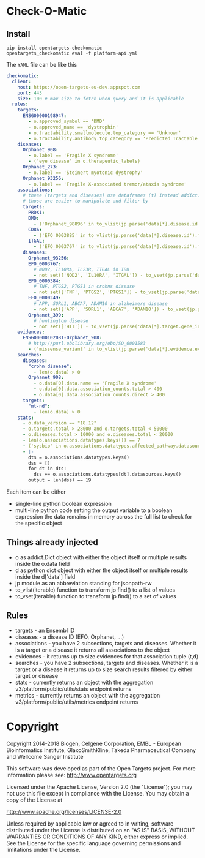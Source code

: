 # Check-O-Matic

## Install

```
pip install opentargets-checkomatic
opentargets_checkomatic eval -f platform-api.yml
```

The `YAML` file can be like this
```yaml
checkomatic:
  client:
    host: https://open-targets-eu-dev.appspot.com
    port: 443
    size: 100 # max size to fetch when query and it is applicable
  rules:
    targets:
      ENSG00000198947:
        - o.approved_symbol == 'DMD'
        - o.approved_name == 'dystrophin'
        - o.tractability.smallmolecule.top_category == 'Unknown'
        - o.tractability.antibody.top_category == 'Predicted Tractable - High confidence'
    diseases:
      Orphanet_908:
        - o.label == 'Fragile X syndrome'
        - ('eye disease' in o.therapeutic_labels)
      Orphanet_273:
        - o.label == 'Steinert myotonic dystrophy'
      Orphanet_93256:
        - o.label == 'Fragile X-associated tremor/ataxia syndrome'
    associations:
      # these (targets and diseases) use dataframes (t) instead addict.Dict object (o)
      # those are easier to manipulate and filter by
      targets:
        PRDX1:
        DMD:
          - ('Orphanet_98896' in to_vlist(jp.parse('data[*].disease.id').find(d)))
        CD86:
          - ('EFO_0003885' in to_vlist(jp.parse('data[*].disease.id').find(d)))
        ITGAL:
          - ('EFO_0003767' in to_vlist(jp.parse('data[*].disease.id').find(d)))
      diseases:
        Orphanet_93256:
        EFO_0003767:
          # NOD2, IL10RA, IL23R, ITGAL in IBD
          - not set(['NOD2', 'IL10RA', 'ITGAL']) - to_vset(jp.parse('data[*].target.gene_info.symbol').find(d))
        EFO_0000384:
          # TNF, PTGS2, PTGS1 in crohns disease
          - not set(['TNF', 'PTGS2', 'PTGS1']) - to_vset(jp.parse('data[*].target.gene_info.symbol').find(d))
        EFO_0000249:
          # APP, SORL1, ABCA7, ADAM10 in alzheimers disease
          - not set(['APP', 'SORL1', 'ABCA7', 'ADAM10']) - to_vset(jp.parse('data[*].target.gene_info.symbol').find(d))
        Orphanet_399:
          # huntington disease
          - not set(['HTT']) - to_vset(jp.parse('data[*].target.gene_info.symbol').find(d))
    evidences:
      ENSG00000102081-Orphanet_908:
        # http://purl.obolibrary.org/obo/SO_0001583
        - ('missense_variant' in to_vlist(jp.parse('data[*].evidence.evidence_codes_info[*][*].label').find(d)))
    searches:
      diseases:
        "crohn disease":
          - len(o.data) > 0
        Orphanet_908:
          - o.data[0].data.name == 'Fragile X syndrome'
          - o.data[0].data.association_counts.total > 400
          - o.data[0].data.association_counts.direct > 400
      targets:
        "mt-nd":
          - len(o.data) > 0
    stats:
      - o.data_version == "18.12"
      - o.targets.total > 28000 and o.targets.total < 50000
      - o.diseases.total > 10000 and o.diseases.total < 20000
      - len(o.associations.datatypes.keys()) == 7
      - ('sysbio' in o.associations.datatypes.affected_pathway.datasources)
      - |-
        dts = o.associations.datatypes.keys()
        dss = []
        for dt in dts:
          dss += o.associations.datatypes[dt].datasources.keys()
        output = len(dss) == 19
```

Each item can be either
- single-line python boolean expression
- multi-line python code setting the output variable to a boolean expression
the data remains in memory across the full list to check for the specific object

## Things already injected
- o as addict.Dict object with either the object itself or multiple results inside the o.data field
- d as python dict object with either the object itself or multiple results inside the d['data'] field
- jp module as an abbreviation standing for jsonpath-rw
- to_vlist(iterable) function to transform jp find() to a list of values
- to_vset(iterable) function to transform jp find() to a set of values

## Rules
- targets - an Ensembl ID
- diseases - a disease ID (EFO, Orphanet, ...) 
- associations - you have 2 subsections, targets and diseases. Whether it is a target or a disease it returns all associations to the object
- evidences - it returns up to size evidences for that association tuple (t,d)
- searches - you have 2 subsections, targets and diseases. Whether it is a target or a disease it returns up to size search results filtered by either target or disease 
- stats - currently returns an object with the aggregation v3/platform/public/utils/stats endpoint returns
- metrics - currently returns an object with the aggregation v3/platform/public/utils/metrics endpoint returns

# Copyright

Copyright 2014-2018 Biogen, Celgene Corporation, EMBL - European Bioinformatics Institute, GlaxoSmithKline, Takeda Pharmaceutical Company and Wellcome Sanger Institute

This software was developed as part of the Open Targets project. For more information please see: http://www.opentargets.org

Licensed under the Apache License, Version 2.0 (the "License");
you may not use this file except in compliance with the License.
You may obtain a copy of the License at

   http://www.apache.org/licenses/LICENSE-2.0

Unless required by applicable law or agreed to in writing, software
distributed under the License is distributed on an "AS IS" BASIS,
WITHOUT WARRANTIES OR CONDITIONS OF ANY KIND, either express or implied.
See the License for the specific language governing permissions and
limitations under the License.

